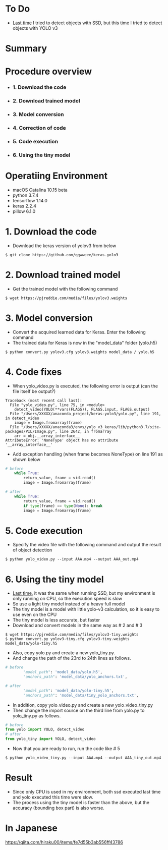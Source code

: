 # To Do

- [Last time](https://github.com/hiraku00/ssd_keras_test) I tried to detect objects with SSD, but this time I tried to detect objects with YOLO v3

# Summary

# Procedure overview
- ### 1. Download the code
- ### 2. Download trained model
- ### 3. Model conversion
- ### 4. Correction of code
- ### 5. Code execution
- ### 6. Using the tiny model

# Operatiing Environment
- macOS Catalina 10.15 beta
- python 3.7.4
- tensorflow 1.14.0
- keras 2.2.4
- pillow 6.1.0


# 1. Download the code
- Download the keras version of yolov3 from below

```terminal
$ git clone https://github.com/qqwweee/keras-yolo3
```

# 2. Download trained model
- Get the trained model with the following command

```terminal
$ wget https://pjreddie.com/media/files/yolov3.weights
```

# 3. Model conversion
- Convert the acquired learned data for Keras. Enter the following command
- The trained data for Keras is now in the "model_data" folder (yolo.h5)

```terminal
$ python convert.py yolov3.cfg yolov3.weights model_data / yolo.h5
```

# 4. Code fixes
- When yolo_video.py is executed, the following error is output (can the file itself be output?)

```python:AttributeError
Traceback (most recent call last):
  File "yolo_video.py", line 75, in <module>
    detect_video(YOLO(**vars(FLAGS)), FLAGS.input, FLAGS.output)
  File "/Users/XXXXX/anaconda_project/keras-yolo3/yolo.py", line 191, in detect_video
    image = Image.fromarray(frame)
  File "/Users/XXXXX/anaconda3/envs/yolo_v3_keras/lib/python3.7/site-packages/PIL/Image.py", line 2642, in fromarray
    arr = obj.__array_interface__
AttributeError: 'NoneType' object has no attribute '__array_interface__'
```

- Add exception handling (when frame becomes NoneType) on line 191 as shown below

```python:yolo.py
# before
    while True:
        return_value, frame = vid.read()
        image = Image.fromarray(frame)

# after
    while True:
        return_value, frame = vid.read()
        if type(frame) == type(None): break
        image = Image.fromarray(frame)
```

# 5. Code execution
- Specify the video file with the following command and output the result of object detection

```terminal:code execution
$ python yolo_video.py --input AAA.mp4 --output AAA_out.mp4
```

# 6. Using the tiny model
- [Last time](https://qiita.com/hiraku00/items/6b89c3d54e278056df0a), it was the same when running SSD, but my environment is only running on CPU, so the execution speed is slow
- So use a light tiny model instead of a heavy full model
- The tiny model is a model with little yolo-v3 calculation, so it is easy to use even on the CPU
- The tiny model is less accurate, but faster
- Download and convert models in the same way as # 2 and # 3

```terminal
$ wget https://pjreddie.com/media/files/yolov3-tiny.weights
$ python convert.py yolov3-tiny.cfg yolov3-tiny.weights model_data/yolo-tiny.h5
```

- Also, copy yolo.py and create a new yolo_tiny.py.
- And change the path of the 23rd to 24th lines as follows.

```python:yolo_tiny.py
# before
        "model_path": 'model_data/yolo.h5',
        "anchors_path": 'model_data/yolo_anchors.txt',

# after
        "model_path": 'model_data/yolo-tiny.h5',
        "anchors_path": 'model_data/tiny_yolo_anchors.txt',
```

- In addition, copy yolo_video.py and create a new yolo_video_tiny.py
- Then change the import source on the third line from yolo.py to yolo_tiny.py as follows.

```python:yolo_video_tiny.py
# before
from yolo import YOLO, detect_video
# after
from yolo_tiny import YOLO, detect_video
```

- Now that you are ready to run, run the code like # 5

```terminal:code execution
$ python yolo_video_tiny.py --input AAA.mp4 --output AAA_tiny_out.mp4
```

# Result
- Since only CPU is used in my environment, both ssd executed last time and yolo executed this time were slow.
- The process using the tiny model is faster than the above, but the accuracy (bounding box part) is also worse.

# In Japanese
https://qiita.com/hiraku00/items/fe7d55b3ab556ff43786
